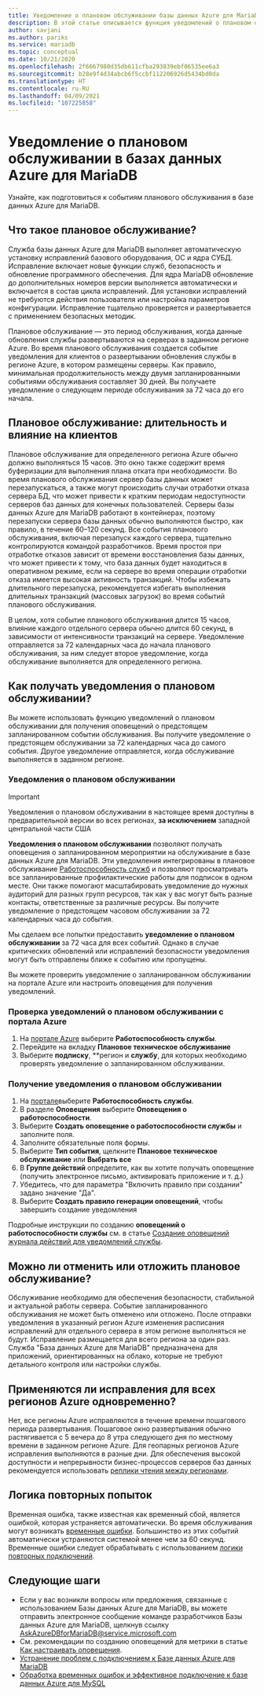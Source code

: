```yaml
---
title: Уведомление о плановом обслуживании базы данных Azure для MariaDB
description: В этой статье описывается функция уведомлений о плановом обслуживании в базе данных Azure для MariaDB
author: savjani
ms.author: pariks
ms.service: mariadb
ms.topic: conceptual
ms.date: 10/21/2020
ms.openlocfilehash: 2f6667980d35db611cfba293839ebf06535ee6a3
ms.sourcegitcommit: b28e9f4d34abcb6f5ccbf112206926d5434bd0da
ms.translationtype: HT
ms.contentlocale: ru-RU
ms.lasthandoff: 04/09/2021
ms.locfileid: "107225858"
---
```

# <a name="planned-maintenance-notification-in-azure-database-for-mariadb"></a>Уведомление о плановом обслуживании в базах данных Azure для MariaDB

Узнайте, как подготовиться к событиям планового обслуживания в базе данных Azure для MariaDB.

## <a name="what-is-a-planned-maintenance"></a>Что такое плановое обслуживание?

Служба базы данных Azure для MariaDB выполняет автоматическую установку исправлений базового оборудования, ОС и ядра СУБД. Исправление включает новые функции служб, безопасность и обновление программного обеспечения. Для ядра MariaDB обновление до дополнительных номеров версии выполняется автоматически и включается в состав цикла исправлений. Для установки исправлений не требуются действия пользователя или настройка параметров конфигурации. Исправление тщательно проверяется и развертывается с применением безопасных методик.

Плановое обслуживание — это период обслуживания, когда данные обновления службы развертываются на серверах в заданном регионе Azure. Во время планового обслуживания создается событие уведомления для клиентов о развертывании обновления службы в регионе Azure, в котором размещены серверы. Как правило, минимальная продолжительность между двумя запланированными событиями обслуживания составляет 30 дней. Вы получаете уведомление о следующем периоде обслуживания за 72 часа до его начала.

## <a name="planned-maintenance---duration-and-customer-impact"></a>Плановое обслуживание: длительность и влияние на клиентов

Плановое обслуживание для определенного региона Azure обычно должно выполняться 15 часов. Это окно также содержит время буферизации для выполнения плана отката при необходимости. Во время планового обслуживания сервер базы данных может перезапускаться, а также могут происходить случаи отработки отказа сервера БД, что может привести к кратким периодам недоступности серверов баз данных для конечных пользователей. Серверы базы данных Azure для MariaDB работают в контейнерах, поэтому перезапуски сервера базы данных обычно выполняются быстро, как правило, в течение 60–120 секунд. Все события планового обслуживания, включая перезапуск каждого сервера, тщательно контролируются командой разработчиков. Время простоя при отработке отказов зависит от времени восстановления базы данных, что может привести к тому, что база данных будет находиться в оперативном режиме, если на сервере во время операции отработки отказа имеется высокая активность транзакций. Чтобы избежать длительного перезапуска, рекомендуется избегать выполнения длительных транзакций (массовых загрузок) во время событий планового обслуживания.

В целом, хотя событие планового обслуживания длится 15 часов, влияние каждого отдельного сервера обычно длится 60 секунд, в зависимости от интенсивности транзакций на сервере. Уведомление отправляется за 72 календарных часа до начала планового обслуживания, за ним следует второе уведомление, когда обслуживание выполняется для определенного региона.

## <a name="how-can-i-get-notified-of-planned-maintenance"></a>Как получать уведомления о плановом обслуживании?

Вы можете использовать функцию уведомлений о плановом обслуживании для получения оповещений о предстоящем запланированном событии обслуживания. Вы получите уведомление о предстоящем обслуживании за 72 календарных часа до самого события. Другое уведомление отправляется, когда обслуживание выполняется в заданном регионе.

### <a name="planned-maintenance-notification"></a>Уведомления о плановом обслуживании

> [!IMPORTANT]
> Уведомления о плановом обслуживании в настоящее время доступны в предварительной версии во всех регионах, **за исключением** западной центральной части США

**Уведомления о плановом обслуживании** позволяют получать оповещения о запланированном мероприятии на обслуживание в базе данных Azure для MariaDB. Эти уведомления интегрированы в плановое обслуживание [Работоспособность служб](../service-health/overview.md) и позволяют просматривать все запланированные профилактические работы для подписок в одном месте. Они также помогают масштабировать уведомление до нужных аудиторий для разных групп ресурсов, так как у вас могут быть разные контакты, ответственные за различные ресурсы. Вы получите уведомление о предстоящем часовом обслуживании за 72 календарных часа до события.

Мы сделаем все попытки предоставить **уведомление о плановом обслуживании** за 72 часа для всех событий. Однако в случае критических обновлений или исправлений безопасности уведомления могут быть отправлены ближе к событию или пропущены.

Вы можете проверить уведомление о запланированном обслуживании на портале Azure или настроить оповещения для получения уведомлений. 

### <a name="check-planned-maintenance-notification-from-azure-portal"></a>Проверка уведомлений о плановом обслуживании с портала Azure

1. На [портале Azure](https://portal.azure.com) выберите **Работоспособность службы**.
2. Перейдите на вкладку **Плановое техническое обслуживание**
3. Выберите **подписку**, **регион и **службу**, для которых необходимо проверять уведомление о запланированном обслуживании. 
   
### <a name="to-receive-planned-maintenance-notification"></a>Получение уведомления о плановом обслуживании

1. На [портале](https://portal.azure.com)выберите **Работоспособность службы**.
2. В разделе **Оповещения** выберите **Оповещения о работоспособности**.
3. Выберите **Создать оповещение о работоспособности службы** и заполните поля.
4. Заполните обязательные поля формы. 
5. Выберите **Тип события**, щелкните **Плановое техническое обслуживание** или **Выбрать все**
6. В **Группе действий** определите, как вы хотите получать оповещение (получить электронное письмо, активировать приложение и т. д.)  
7. Убедитесь, что для параметра "Включить правило при создании" задано значение "Да".
8. Выберите **Создать правило генерации оповещений**, чтобы завершить создание уведомления

Подробные инструкции по созданию **оповещений о работоспособности службы** см. в статье [Создание оповещений журнала действий для уведомлений службы](../service-health/alerts-activity-log-service-notifications-portal.md).

## <a name="can-i-cancel-or-postpone-planned-maintenance"></a>Можно ли отменить или отложить плановое обслуживание?

Обслуживание необходимо для обеспечения безопасности, стабильной и актуальной работы сервера. Событие запланированного обслуживания не может быть отменено или отложено. После отправки уведомления в указанный регион Azure изменения расписания исправлений для отдельного сервера в этом регионе выполняться не будут. Исправление размещается для всего региона за один раз. Служба "База данных Azure для MariaDB" предназначена для приложений, ориентированных на облако, которые не требуют детального контроля или настройки службы.

## <a name="are-all-the-azure-regions-patched-at-the-same-time"></a>Применяются ли исправления для всех регионов Azure одновременно?

Нет, все регионы Azure исправляются в течение времени пошагового периода развертывания. Пошаговое окно развертывания обычно растягивается с 5 вечера до 8 утра следующего дня по местному времени в заданном регионе Azure. Для геопарных регионов Azure исправления выполняются в разные дни. Для обеспечения высокой доступности и непрерывности бизнес-процессов серверов баз данных рекомендуется использовать [реплики чтения между регионами](./concepts-read-replicas.md#cross-region-replication).

## <a name="retry-logic"></a>Логика повторных попыток

Временная ошибка, также известная как временный сбой, является ошибкой, которая устраняется автоматически. Во время обслуживания могут возникать [временные ошибки](./concepts-connectivity.md#transient-errors). Большинство из этих событий автоматически устраняются системой менее чем за 60 секунд. Временные ошибки следует обрабатывать с использованием [логики повторных подключений](./concepts-connectivity.md#handling-transient-errors).


## <a name="next-steps"></a>Следующие шаги

- Если у вас возникли вопросы или предложения, связанные с использованием Базы данных Azure для MariaDB, вы можете отправить электронное сообщение команде разработчиков Базы данных Azure для MariaDB, щелкнув ссылку AskAzureDBforMariaDB@service.microsoft.com
- См. рекомендации по созданию оповещений для метрики в статье [Как настраивать оповещения](howto-alert-metric.md).
- [Устранение проблем с подключением к Базе данных Azure для MariaDB](howto-troubleshoot-common-connection-issues.md)
- [Обработка временных ошибок и эффективное подключение к базе данных Azure для MySQL](concepts-connectivity.md)